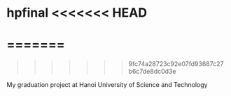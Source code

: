 hpfinal
<<<<<<< HEAD
==============
=======
=======
>>>>>>> 9fc74a28723c92e07fd93687c27b6c7de8dc0d3e

My graduation project at Hanoi University of Science and Technology